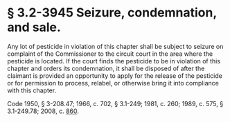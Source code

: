 # § 3.2-3945 Seizure, condemnation, and sale.

<p>Any lot of pesticide in violation of this chapter shall be subject to seizure on complaint of the Commissioner to the circuit court in the area where the pesticide is located. If the court finds the pesticide to be in violation of this chapter and orders its condemnation, it shall be disposed of after the claimant is provided an opportunity to apply for the release of the pesticide or for permission to process, relabel, or otherwise bring it into compliance with this chapter.</p><p>Code 1950, § 3-208.47; 1966, c. 702, § 3.1-249; 1981, c. 260; 1989, c. 575, § 3.1-249.78; 2008, c. <a href='http://lis.virginia.gov/cgi-bin/legp604.exe?081+ful+CHAP0860'>860</a>.</p>